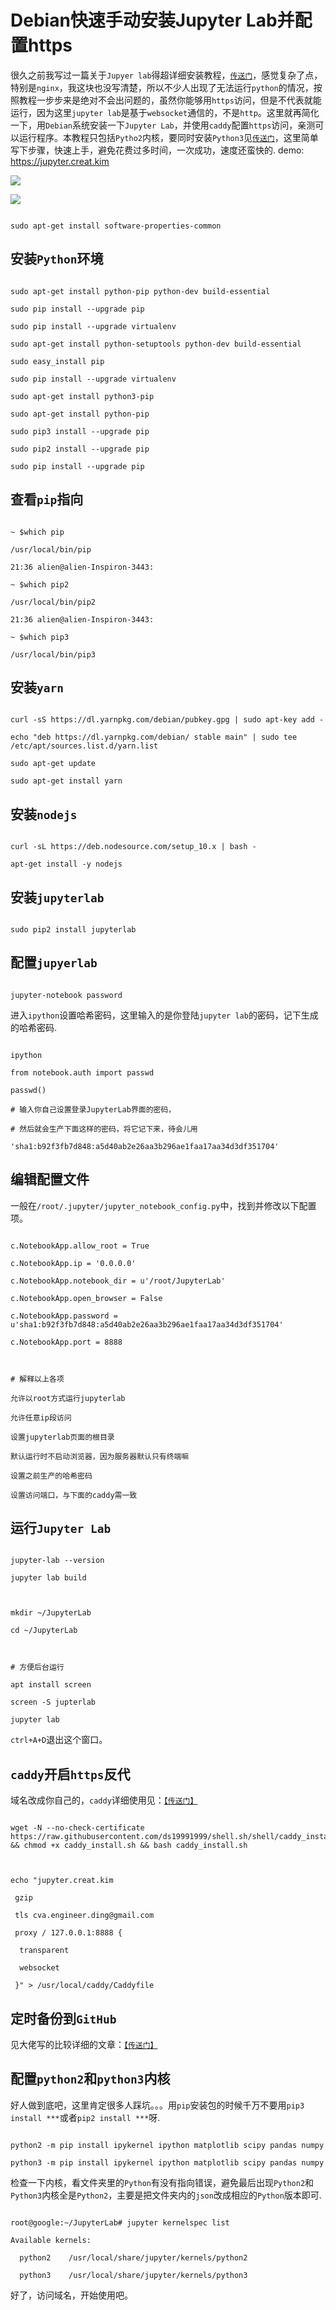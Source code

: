 # Debian快速手动安装Jupyter Lab并配置https

很久之前我写过一篇关于`Jupyer lab`得超详细安装教程，[`传送门`](https://www.creat.kim/archives/25/)，感觉复杂了点，特别是`nginx`，我这块也没写清楚，所以不少人出现了无法运行`python`的情况，按照教程一步步来是绝对不会出问题的，虽然你能够用`https`访问，但是不代表就能运行，因为这里`jupyter lab`是基于`websocket`通信的，不是`http`。这里就再简化一下，用`Debian`系统安装一下`Jupyter Lab`，并使用`caddy`配置`https`访问，亲测可以运行程序。本教程只包括`Pytho2`内核，要同时安装`Python3`见[`传送门`](https://www.creat.kim/archives/25/)，这里简单写下步骤，快速上手，避免花费过多时间，一次成功，速度还蛮快的. demo: https://jupyter.creat.kim
![](http://image.creat.kim/picgo/20190326142651.png)
![](http://image.creat.kim/picgo/20190326151655.png)
```
sudo apt-get install software-properties-common
```
## 安装`Python`环境
```
sudo apt-get install python-pip python-dev build-essential 
sudo pip install --upgrade pip 
sudo pip install --upgrade virtualenv 
sudo apt-get install python-setuptools python-dev build-essential 
sudo easy_install pip 
sudo pip install --upgrade virtualenv 
sudo apt-get install python3-pip
sudo apt-get install python-pip
sudo pip3 install --upgrade pip
sudo pip2 install --upgrade pip
sudo pip install --upgrade pip
```
## 查看`pip`指向
```
~ $which pip
/usr/local/bin/pip
21:36 alien@alien-Inspiron-3443:
~ $which pip2
/usr/local/bin/pip2
21:36 alien@alien-Inspiron-3443:
~ $which pip3
/usr/local/bin/pip3
```
## 安装`yarn`
```
curl -sS https://dl.yarnpkg.com/debian/pubkey.gpg | sudo apt-key add -
echo "deb https://dl.yarnpkg.com/debian/ stable main" | sudo tee /etc/apt/sources.list.d/yarn.list
sudo apt-get update
sudo apt-get install yarn
```

## 安装`nodejs`
```
curl -sL https://deb.nodesource.com/setup_10.x | bash -
apt-get install -y nodejs
```

## 安装`jupyterlab`
```
sudo pip2 install jupyterlab
```

## 配置`jupyerlab`
```
jupyter-notebook password
```
进入`ipython`设置哈希密码，这里输入的是你登陆`jupyter lab`的密码，记下生成的哈希密码.
```
ipython
from notebook.auth import passwd
passwd()
# 输入你自己设置登录JupyterLab界面的密码，
# 然后就会生产下面这样的密码，将它记下来，待会儿用
'sha1:b92f3fb7d848:a5d40ab2e26aa3b296ae1faa17aa34d3df351704'
```

## 编辑配置文件
一般在`/root/.jupyter/jupyter_notebook_config.py`中，找到并修改以下配置项。
```
c.NotebookApp.allow_root = True
c.NotebookApp.ip = '0.0.0.0'
c.NotebookApp.notebook_dir = u'/root/JupyterLab'
c.NotebookApp.open_browser = False
c.NotebookApp.password = u'sha1:b92f3fb7d848:a5d40ab2e26aa3b296ae1faa17aa34d3df351704'
c.NotebookApp.port = 8888

# 解释以上各项
允许以root方式运行jupyterlab
允许任意ip段访问
设置jupyterlab页面的根目录
默认运行时不启动浏览器，因为服务器默认只有终端嘛
设置之前生产的哈希密码
设置访问端口，与下面的caddy需一致
```

## 运行`Jupyter Lab`
```
jupyter-lab --version
jupyter lab build

mkdir ~/JupyterLab
cd ~/JupyterLab

# 方便后台运行
apt install screen
screen -S jupterlab
jupyter lab 
```
`ctrl+A+D`退出这个窗口。

## `caddy`开启`https`反代

域名改成你自己的，`caddy`详细使用见：[`【传送门】`](https://www.creat.kim/archives/18/)
```
wget -N --no-check-certificate https://raw.githubusercontent.com/ds19991999/shell.sh/shell/caddy_install.sh && chmod +x caddy_install.sh && bash caddy_install.sh

echo "jupyter.creat.kim
 gzip
 tls cva.engineer.ding@gmail.com
 proxy / 127.0.0.1:8888 {
  transparent
  websocket
 }" > /usr/local/caddy/Caddyfile
```
## 定时备份到`GitHub`
见大佬写的比较详细的文章：[`【传送门】`](https://www.moerats.com/archives/858/)

## 配置`python2`和`python3`内核
好人做到底吧，这里肯定很多人踩坑。。。用`pip`安装包的时候千万不要用`pip3 install ***`或者`pip2 install ***`呀.
```
python2 -m pip install ipykernel ipython matplotlib scipy pandas numpy
python3 -m pip install ipykernel ipython matplotlib scipy pandas numpy
```
检查一下内核，看文件夹里的`Python`有没有指向错误，避免最后出现`Python2`和`Python3`内核全是`Python2`，主要是把文件夹内的`json`改成相应的`Python`版本即可.
```
root@google:~/JupyterLab# jupyter kernelspec list
Available kernels:
  python2    /usr/local/share/jupyter/kernels/python2
  python3    /usr/local/share/jupyter/kernels/python3
```
好了，访问域名，开始使用吧。

